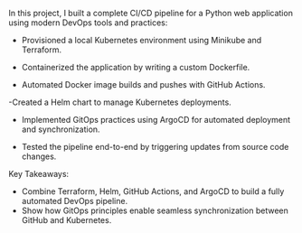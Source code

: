 In this project, I built a complete CI/CD pipeline for a Python web application using modern DevOps tools and practices:

-  Provisioned a local Kubernetes environment using Minikube and Terraform.

- Containerized the application by writing a custom Dockerfile.

- Automated Docker image builds and pushes with GitHub Actions.

-Created a Helm chart to manage Kubernetes deployments.

- Implemented GitOps practices using ArgoCD for automated deployment and synchronization.

- Tested the pipeline end-to-end by triggering updates from source code changes.

Key Takeaways:
- Combine Terraform, Helm, GitHub Actions, and ArgoCD to build a fully automated DevOps pipeline.
- Show how GitOps principles enable seamless synchronization between GitHub and Kubernetes.
